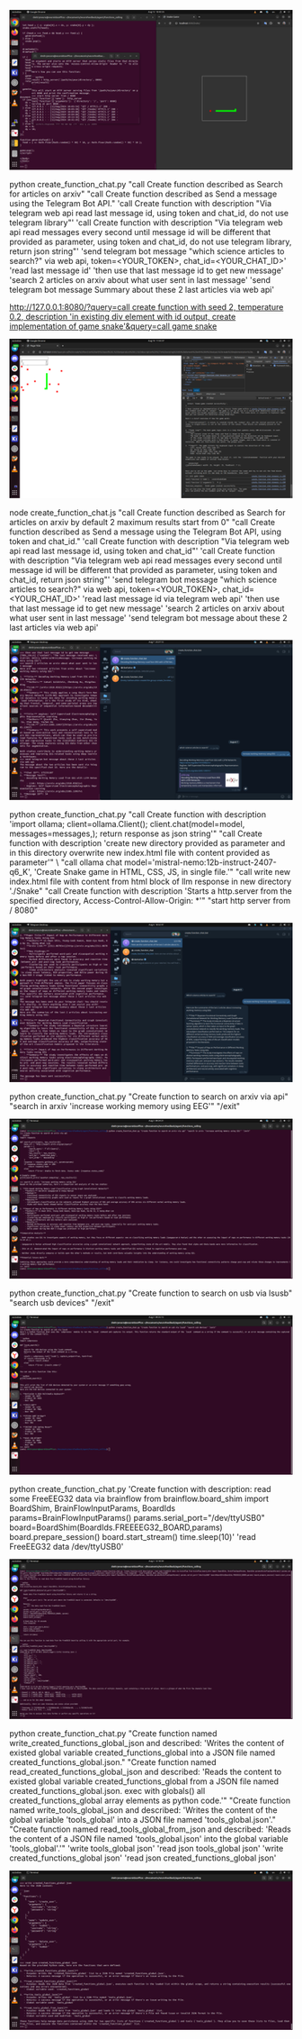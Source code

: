 ![play snake game](https://github.com/neuroidss/create_function_chat/blob/main/Screenshot%20from%202024-08-12%2010-42-29.png)

python create_function_chat.py "call Create function described as Search for articles on arxiv" "call Create function described as Send a message using the Telegram Bot API." 'call Create function with description "Via telegram web api read last message id, using token and chat_id, do not use telegram library"' 'call Create function with description "Via telegram web api read messages every second until message id will be different that provided as parameter, using token and chat_id, do not use telegram library, return json string"' 'send telegram bot message "which science articles to search?" via web api, token=<YOUR_TOKEN>, chat_id=<YOUR_CHAT_ID>' 'read last message id' 'then use that last message id to get new message' 'search 2 articles on arxiv about what user sent in last message' 'send telegram bot message Summary about these 2 last articles via web api'

[http://127.0.0.1:8080/?query=call create function with seed 2, temperature 0.2, description 'in existing div element with id output, create implementation of game snake'&query=call game snake](http://127.0.0.1:8080/?query0=call%20create%20function%20with%20seed%202,%20temperature%200.2,%20description%20%27in%20existing%20div%20element%20with%20id%20output,%20create%20implementation%20of%20game%20snake%27&query0=call%20game%20snake)

![game snake](https://github.com/neuroidss/create_function_chat/blob/main/Screenshot%20from%202024-08-10%2011-55-43.png)

node create_function_chat.js "call Create function described as Search for articles on arxiv by default 2 maximum results start from 0" "call Create function described as Send a message using the Telegram Bot API, using token and chat_id." 'call Create function with description "Via telegram web api read last message id, using token and chat_id"' 'call Create function with description "Via telegram web api read messages every second until message id will be different that provided as parameter, using token and chat_id, return json string"' 'send telegram bot message "which science articles to search?" via web api, token=<YOUR_TOKEN>, chat_id=<YOUR_CHAT_ID>' 'read last message id via telegram web api' 'then use that last message id to get new message' 'search 2 articles on arxiv about what user sent in last message' 'send telegram bot message about these 2 last articles via web api'

![search 2 articles on arxiv as request to telegram bot](https://github.com/neuroidss/create_function_chat/blob/main/Screenshot%20from%202024-08-07%2023-27-15.png)

python create_function_chat.py "call Create function with description 'import ollama; client=ollama.Client(); client.chat(model=model, messages=messages,); return response as json string'" "call Create function with description 'create new directory provided as parameter and in this directory overwrite new index.html file with content provided as parameter'" \ "call ollama chat model='mistral-nemo:12b-instruct-2407-q6_K', 'Create Snake game in HTML, CSS, JS, in single file.'" "call write new index.html file with content from html block of llm response in new directory './Snake" "call Create function with description 'Starts a http.server from the specified directory, Access-Control-Allow-Origin: *'" "start http server from / 8080"

![search 2 articles on arxiv as request to telegram bot](https://github.com/neuroidss/create_function_chat/blob/main/Screenshot%20from%202024-08-06%2018-52-48.png)

python create_function_chat.py "Create function to search on arxiv via api" "search in arxiv 'increase working memory using EEG'" "/exit"

![search in arxiv 'increase working memory using EEG'](https://github.com/neuroidss/create_function_chat/blob/main/Screenshot%20from%202024-08-02%2009-24-25.png)

python create_function_chat.py "Create function to search on usb via lsusb" "search usb devices" "/exit"

![search usb devices](https://github.com/neuroidss/create_function_chat/blob/main/Screenshot%20from%202024-08-02%2009-25-14.png)

python create_function_chat.py 'Create function with description: read some FreeEEG32 data via brainflow from brainflow.board_shim import BoardShim, BrainFlowInputParams, BoardIds params=BrainFlowInputParams() params.serial_port="/dev/ttyUSB0" board=BoardShim(BoardIds.FREEEEG32_BOARD,params) board.prepare_session() board.start_stream() time.sleep(10)' 'read FreeEEG32 data /dev/ttyUSB0'

![read some FreeEEG32 data via brainflow](https://github.com/neuroidss/create_function_chat/blob/main/Screenshot%20from%202024-08-02%2012-18-40.png)

python create_function_chat.py "Create function named write_created_functions_global_json and described: 'Writes the content of existed global variable created_functions_global into a JSON file named created_functions_global.json." "Create function named read_created_functions_global_json and described: 'Reads the content to existed global variable created_functions_global from a JSON file named created_functions_global.json. exec with globals() all created_functions_global array elements as python code.'" "Create function named write_tools_global_json and described: 'Writes the content of the global variable 'tools_global' into a JSON file named 'tools_global.json'." "Create function named read_tools_global_from_json and described: 'Reads the content of a JSON file named 'tools_global.json' into the global variable 'tools_global'.'" 'write tools_global json' 'read json tools_global json' 'write created_functions_global json' 'read json created_functions_global json'

![write and read tools and created_functions json'](https://github.com/neuroidss/create_function_chat/blob/main/Screenshot%20from%202024-08-03%2015-12-01.png)
